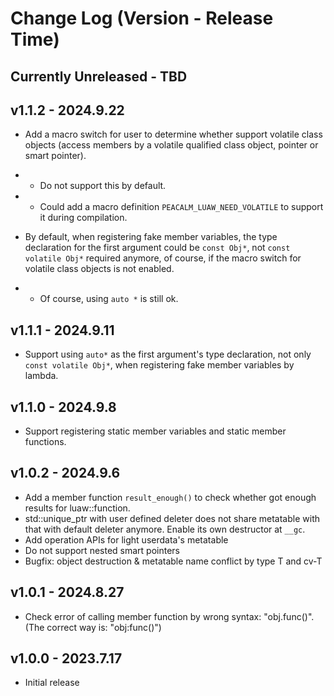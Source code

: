 # Change Log (Version - Release Time)


## Currently Unreleased - TBD


## v1.1.2 - 2024.9.22

* Add a macro switch for user to determine whether support volatile class objects 
(access members by a volatile qualified class object, pointer or smart pointer). 
* * Do not support this by default.
* * Could add a macro definition `PEACALM_LUAW_NEED_VOLATILE` to support it during compilation.

* By default, when registering fake member variables, the type declaration for the first argument could be `const Obj*`, not `const volatile Obj*` required anymore, of course, if the macro switch for volatile class objects is not enabled.
* * Of course, using `auto *` is still ok.


## v1.1.1 - 2024.9.11

* Support using `auto*` as the first argument's type declaration, not only `const volatile Obj*`, when registering fake member variables by lambda.


## v1.1.0 - 2024.9.8

* Support registering static member variables and static member functions.


## v1.0.2 - 2024.9.6

* Add a member function `result_enough()` to check whether got enough results for luaw::function.
* std::unique_ptr with user defined deleter does not share metatable with that with default deleter anymore. Enable its own destructor at `__gc`.
* Add operation APIs for light userdata's metatable
* Do not support nested smart pointers
* Bugfix: object destruction & metatable name conflict by type T and cv-T


## v1.0.1 - 2024.8.27

* Check error of calling member function by wrong syntax: "obj.func()". (The correct way is: "obj:func()")


## v1.0.0 - 2023.7.17

* Initial release
